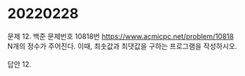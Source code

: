 20220228
========
문제 12. 백준 문제번호 10818번 https://www.acmicpc.net/problem/10818
<br/>
N개의 정수가 주어진다. 이때, 최솟값과 최댓값을 구하는 프로그램을 작성하시오.
<br/>
<br/>
답안 12.
~~~java

~~~
